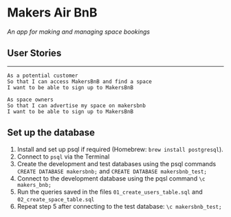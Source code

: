 # Makers Air BnB
*An app for making and managing space bookings*

## **User Stories**
---

```
As a potential customer
So that I can access MakersBnB and find a space
I want to be able to sign up to MakersBnB
```

```
As space owners
So that I can advertise my space on makersbnb
I want to be able to sign up to MakersBnB
```

## Set up the database 

1. Install and set up psql if required (Homebrew: `brew install postgresql`). 
2. Connect to `psql` via the Terminal
3. Create the development and test databases using the psql commands `CREATE DATABASE makersbnb;` and `CREATE DATABASE makersbnb_test;`
4. Connect to the development database using the pqsl command `\c makers_bnb;`
5. Run the queries saved in the files `01_create_users_table.sql` and `02_create_space_table.sql`
6. Repeat step 5 after connecting to the test database: `\c makersbnb_test;`
